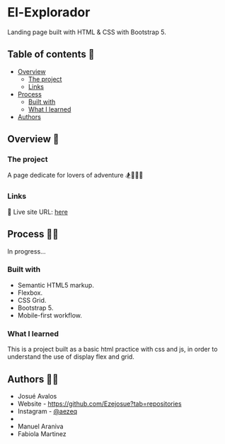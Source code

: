 # El-Explorador

Landing page built with HTML & CSS with Bootstrap 5.

## Table of contents 📑

- [Overview](#overview)
  - [The project](#the-project)
  - [Links](#links)
- [Process](#my-process)
  - [Built with](#built-with)
  - [What I learned](#what-i-learned)
- [Authors](#author)

## Overview 🔎

### The project

A page dedicate for lovers of adventure 🏂🏇🏌️‍♀️

### Links

📌 Live site URL: [here](https://ezejosue.github.io/index.html)

## Process 👨‍💻

In progress...

### Built with

- Semantic HTML5 markup.
- Flexbox.
- CSS Grid.
- Bootstrap 5.
- Mobile-first workflow.

### What I learned

This is a project built as a basic html practice with css and js, in order to understand the use of display flex and grid.

## Authors 🐱‍👤
- Josué Avalos
- Website - https://github.com/Ezejosue?tab=repositories
- Instagram - [@aezeq](https://www.instagram.com/aezequiel11/)
-
- Manuel Araniva
- Fabiola Martinez
